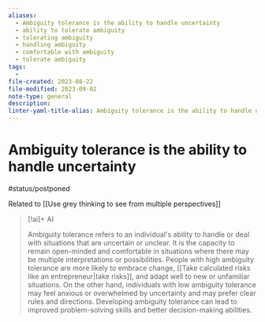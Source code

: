 ```yaml
---
aliases:
  - Ambiguity tolerance is the ability to handle uncertainty
  - ability to tolerate ambiguity
  - tolerating ambiguity
  - handling ambiguity
  - comfortable with ambiguity
  - tolerate ambiguity
tags:
  - 
file-created: 2023-08-22
file-modified: 2023-09-02
note-type: general
description: 
linter-yaml-title-alias: Ambiguity tolerance is the ability to handle uncertainty
---
```


# Ambiguity tolerance is the ability to handle uncertainty

#status/postponed

Related to [[Use grey thinking to see from multiple perspectives]]

> [!ai]+ AI
>
> Ambiguity tolerance refers to an individual's ability to handle or deal with situations that are uncertain or unclear. It is the capacity to remain open-minded and comfortable in situations where there may be multiple interpretations or possibilities. People with high ambiguity tolerance are more likely to embrace change, [[Take calculated risks like an entrepreneur|take risks]], and adapt well to new or unfamiliar situations. On the other hand, individuals with low ambiguity tolerance may feel anxious or overwhelmed by uncertainty and may prefer clear rules and directions. Developing ambiguity tolerance can lead to improved problem-solving skills and better decision-making abilities.
